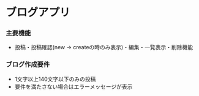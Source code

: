 # ブログアプリ  

### 主要機能  

* 投稿・投稿確認(new -> createの時のみ表示)・編集・一覧表示・削除機能  

### ブログ作成要件
* 1文字以上140文字以下のみの投稿  
* 要件を満たさない場合はエラーメッセージが表示
